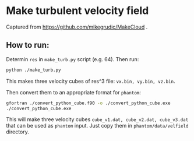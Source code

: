 # Make turbulent velocity field
Captured from https://github.com/mikegrudic/MakeCloud .

## How to run:

Determin `res` in `make_turb.py` script (e.g. 64). Then run:

```sh
python ./make_turb.py
```

This makes three velocity cubes of res^3 file: `vx.bin, vy.bin, vz.bin`.

Then convert them to an appropriate format for `phantom`:

```sh
gfortran ./convert_python_cube.f90 -o ./convert_python_cube.exe
./convert_python_cube.exe
```

This will make three velocity cubes `cube_v1.dat, cube_v2.dat, cube_v3.dat` that can be used as `phantom` input. Just copy them in `phantom/data/velfield` directory.
